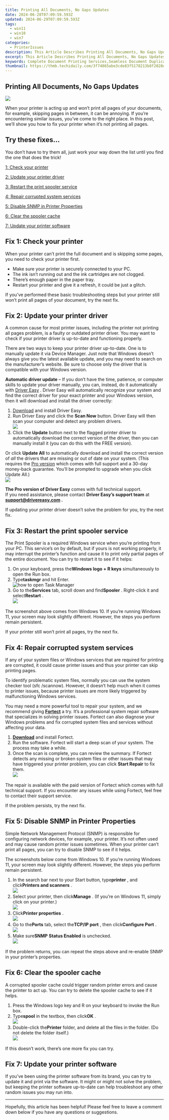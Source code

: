 ```yaml
---
title: Printing All Documents, No Gaps Updates
date: 2024-06-28T07:09:59.593Z
updated: 2024-06-29T07:09:59.593Z
tags:
  - win11
  - win10
  - win7
categories:
  - PrinterIssues
description: This Article Describes Printing All Documents, No Gaps Updates
excerpt: This Article Describes Printing All Documents, No Gaps Updates
keywords: Complete Document Printing Services,Seamless Document Duplication,Document Printing with No Interruptions,Continuous Document Duplication Process,High-Quality Full Print Jobs,Uninterrupted Document Duplication Services,Error-Free Multi-Page Printing Solutions
thumbnail: https://thmb.techidaily.com/3f74865abe3cde83f5178213b8f2028e6688a23ca37959ec467d0c79369ad79b.jpg
---
```


## Printing All Documents, No Gaps Updates

![](https://images.drivereasy.com/wp-content/uploads/2021/11/printer-g834868e70_1280-1200x800.jpg)

 When your printer is acting up and won’t print all pages of your documents, for example, skipping pages in between, it can be annoying. If you’re encountering similar issues, you’ve come to the right place. In this post, we’ll show you how to fix your printer when it’s not printing all pages.

## Try these fixes…

 You don’t have to try them all, just work your way down the list until you find the one that does the trick!

[1: Check your printer](#fix1)

[2: Update your printer driver](#fix2)

[3: Restart the print spooler service](#fix3)

[4: Repair corrupted system services](#fix4)

[5: Disable SNMP in Printer Properties](#fix5)

[6: Clear the spooler cache](#fix6)

[7: Update your printer software](#fix7)

## Fix 1: Check your printer

 When your printer can’t print the full document and is skipping some pages, you need to check your printer first.

* Make sure your printer is securely connected to your PC.
* The ink isn’t running out and the ink cartridges are not clogged.
* There’s enough paper in the paper tray.
* Restart your printer and give it a refresh, it could be just a glitch.

 If you’ve performed these basic troubleshooting steps but your printer still won’t print all pages of your document, try the next fix.

## Fix 2: Update your printer driver

 A common cause for most printer issues, including the printer not printing all pages problem, is a faulty or outdated printer driver. You may want to check if your printer driver is up-to-date and functioning properly.

 There are two ways to keep your printer driver up-to-date. One is to manually update it via Device Manager. Just note that Windows doesn’t always give you the latest available update, and you may need to search on the manufacturer’s website. Be sure to choose only the driver that is compatible with your Windows version.

**Automatic driver update** – If you don’t have the time, patience, or computer skills to update your driver manually, you can, instead, do it automatically with [Driver Easy](https://tools.techidaily.com/drivereasy/download/) . Driver Easy will automatically recognize your system and find the correct driver for your exact printer and your Windows version, then it will download and install the driver correctly:

1. [Download](https://tools.techidaily.com/drivereasy/download/) and install Driver Easy.
2. Run Driver Easy and click the **Scan Now** button. Driver Easy will then scan your computer and detect any problem drivers.  
![](https://images.drivereasy.com/wp-content/uploads/2021/11/2021-11-24_12-11-29.jpg)
3. Click the **Update**  button next to the flagged printer driver to automatically download the correct version of the driver, then you can manually install it (you can do this with the FREE version).  

 Or click **Update All** to automatically download and install the correct version of _all_ the drivers that are missing or out of date on your system. (This requires the [Pro version](https://tools.techidaily.com/drivereasy/download/) which comes with full support and a 30-day money-back guarantee. You’ll be prompted to upgrade when you click Update All.)  
![](https://images.drivereasy.com/wp-content/uploads/2021/11/2021-11-24_12-11-25.jpg)

**The Pro version of Driver Easy** comes with full technical support.  
 If you need assistance, please contact **Driver Easy’s support team** at **[support@drivereasy.com](mailto:support@drivereasy.com) .**

 If updating your printer driver doesn’t solve the problem for you, try the next fix.

## Fix 3: Restart the print spooler service

 The Print Spooler is a required Windows service when you’re printing from your PC. This service’s on by default, but if yours is not working properly, it may interrupt the printer’s function and cause it to print only partial pages of the entire document. You can try to restart it to see if it helps:

1. On your keyboard, press the**Windows logo + R keys** simultaneously to open the Run box.
2. Type**taskmgr** and hit Enter.  
![how to open Task Manager](https://www.drivereasy.com/wp-content/uploads/2023/10/win11-taskmgr.jpg)
3. Go to the**Services** tab, scroll down and find**Spooler** . Right-click it and select**Restart** .  
![](https://images.drivereasy.com/wp-content/uploads/2021/11/2021-11-24_14-18-55.jpg)

 The screenshot above comes from Windows 10\. If you’re running Windows 11, your screen may look slightly different. However, the steps you perform remain persistent.

If your printer still won’t print all pages, try the next fix.

## Fix 4: Repair corrupted system services

 If any of your system files or Windows services that are required for printing are corrupted, it could cause printer issues and thus your printer can skip printing pages.

 To identify problematic system files, normally you can use the system checker tool (sfc /scannow). However, it doesn’t help much when it comes to printer issues, because printer issues are more likely triggered by malfunctioning Windows services.

 You may need a more powerful tool to repair your system, and we recommend giving **[Fortect](https://tools.techidaily.com/drivereasy/download/)**  a try. It’s a professional system repair software that specializes in solving printer issues. Fortect can also diagnose your Windows problems and fix corrupted system files and services without affecting your data.

1. **[Download](https://tools.techidaily.com/drivereasy/download/)**  and install Fortect.
2. Run the software. Fortect will start a deep scan of your system. The process may take a while.
3. Once the scan is complete, you can review the summary. If Fortect detects any missing or broken system files or other issues that may have triggered your printer problem, you can click **Start Repair** to fix them.  
![](https://images.drivereasy.com/wp-content/uploads/2020/10/fortect-start-repair.jpg)

 The repair is available with the paid version of Fortect which comes with full technical support. If you encounter any issues while using Fortect, feel free to contact their support service.

If the problem persists, try the next fix.

## Fix 5: Disable SNMP in Printer Properties

 Simple Network Management Protocol (SNMP) is responsible for configuring network devices, for example, your printer. It’s not often used and may cause random printer issues sometimes. When your printer can’t print all pages, you can try to disable SNMP to see if it helps.

 The screenshots below come from Windows 10\. If you’re running Windows 11, your screen may look slightly different. However, the steps you perform remain persistent.

1. In the search bar next to your Start button, type**printer** , and click**Printers and scanners** .  
![](https://images.drivereasy.com/wp-content/uploads/2021/11/2021-11-24_15-12-05.jpg)
2. Select your printer, then click**Manage** . (If you’re on Windows 11, simply click on your printer.)  
![](https://images.drivereasy.com/wp-content/uploads/2021/11/2021-11-24_15-13-59.jpg)
3. Click**Printer properties** .  
![](https://images.drivereasy.com/wp-content/uploads/2021/11/2021-11-24_15-15-49.jpg)
4. Go to the**Ports** tab, select the**TCP/IP port** , then click**Configure Port** .  
![](https://images.drivereasy.com/wp-content/uploads/2021/11/2021-11-24_15-17-15.jpg)
5. Make sure**SNMP** **Status Enabled** is unchecked.  
![](https://images.drivereasy.com/wp-content/uploads/2021/11/2021-11-24_15-19-15-1.jpg)

 If the problem returns, you can repeat the steps above and re-enable SNMP in your printer’s properties.

## Fix 6: Clear the spooler cache

 A corrupted spooler cache could trigger random printer errors and cause the printer to act up. You can try to delete the spooler cache to see if it helps.

1. Press the Windows logo key and R on your keyboard to invoke the Run box.
2. Type**spool** in the textbox, then click**OK** .  
![](https://images.drivereasy.com/wp-content/uploads/2021/11/2021-11-24_15-51-50.jpg)
3. Double-click the**Printer** folder, and delete all the files in the folder. (Do not delete the folder itself.)  
![](https://images.drivereasy.com/wp-content/uploads/2021/11/2021-11-24_15-52-19.jpg)

If this doesn’t work, there’s one more fix you can try.

## Fix 7: Update your printer software

 If you’ve been using the printer software from its brand, you can try to update it and print via the software. It might or might not solve the problem, but keeping the printer software up-to-date can help troubleshoot any other random issues you may run into.

---

 Hopefully, this article has been helpful! Please feel free to leave a comment down below if you have any questions or suggestions.

<ins class="adsbygoogle"
     style="display:block"
     data-ad-format="autorelaxed"
     data-ad-client="ca-pub-7571918770474297"
     data-ad-slot="1223367746"></ins>



<ins class="adsbygoogle"
     style="display:block"
     data-ad-client="ca-pub-7571918770474297"
     data-ad-slot="8358498916"
     data-ad-format="auto"
     data-full-width-responsive="true"></ins>



